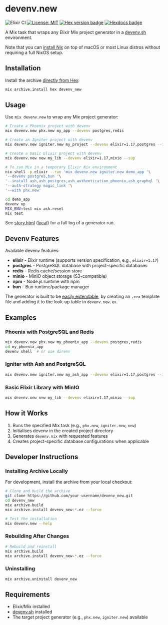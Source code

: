 # devenv.new

![Elixir CI](https://github.com/serpent213/devenv_new/workflows/Elixir%20CI/badge.svg)
[![License: MIT](https://img.shields.io/badge/License-0BSD-yellow.svg)](https://opensource.org/licenses/0BSD)
[![Hex version badge](https://img.shields.io/hexpm/v/devenv_new.svg)](https://hex.pm/packages/devenv_new)
[![Hexdocs badge](https://img.shields.io/badge/docs-hexdocs-purple)](https://hexdocs.pm/devenv_new)

A Mix task that wraps any Elixir Mix project generator in a [devenv.sh](https://devenv.sh/getting-started/) environment.

Note that you can [install Nix](https://nixos.org/download/) on top of macOS or most Linux distros without requiring
a full NixOS setup.

## Installation

Install the archive [directly from Hex](https://hex.pm/packages/devenv_new):

```bash
mix archive.install hex devenv_new
```

## Usage

Use `mix devenv.new` to wrap any Mix project generator:

```bash
# Create a Phoenix project with devenv
mix devenv.new phx.new my_app --devenv postgres,redis

# Create an Igniter project with devenv
mix devenv.new igniter.new my_project --devenv elixir=1.17,postgres --install ash,ash_postgres

# Create a basic Elixir project with devenv
mix devenv.new new my_lib --devenv elixir=1.17,minio --sup

# To run Mix in a temporary Elixir Nix environment
nix-shell -p elixir --run 'mix devenv.new igniter.new demo_app '\
'--devenv postgres,bun '\
'--install ash,ash_postgres,ash_authentication_phoenix,ash_graphql '\
'--auth-strategy magic_link '\
'--with phx.new'

cd demo_app
devenv up
MIX_ENV=test mix ash.reset
mix test
```

See [story.html](https://hexdocs.pm/devenv_new/assets/story.html) ([local](assets/story.html)) for a full log of a generator run.

## Devenv Features

Available devenv features:

* **elixir** - Elixir runtime (supports version specification, e.g., `elixir=1.17`)
* **postgres** - PostgreSQL database with project-specific databases
* **redis** - Redis cache/session store
* **minio** - MinIO object storage (S3-compatible)
* **npm** - Node.js runtime with npm
* **bun** - Bun runtime/package manager

The generator is built to be [easily extendable](https://github.com/serpent213/devenv_new/tree/master/priv),
by creating an `.eex` template file and adding it to the look-up table in `devenv.new.ex`.

## Examples

### Phoenix with PostgreSQL and Redis
```bash
mix devenv.new phx.new my_phoenix_app --devenv postgres,redis
cd my_phoenix_app
devenv shell  # or use direnv
```

### Igniter with Ash and PostgreSQL
```bash
mix devenv.new igniter.new my_ash_app --devenv elixir=1.17,postgres --install ash,ash_postgres
```

### Basic Elixir Library with MinIO
```bash
mix devenv.new new my_lib --devenv elixir=1.17,minio --sup
```

## How it Works

1. Runs the specified Mix task (e.g., `phx.new`, `igniter.new`, `new`)
2. Initialises devenv in the created project directory
3. Generates `devenv.nix` with requested features
4. Creates project-specific database configurations when applicable

## Developer Instructions

### Installing Archive Locally

For development, install the archive from your local checkout:

```bash
# Clone and build the archive
git clone https://github.com/your-username/devenv_new.git
cd devenv_new
mix archive.build
mix archive.install devenv_new-*.ez --force

# Test the installation
mix devenv.new --help
```

### Rebuilding After Changes

```bash
# Rebuild and reinstall
mix archive.build
mix archive.install devenv_new-*.ez --force
```

### Uninstalling

```bash
mix archive.uninstall devenv_new
```

## Requirements

- Elixir/Mix installed
- [devenv.sh](https://devenv.sh/getting-started/) installed
- The target project generator (e.g., `phx.new`, `igniter.new`) available
